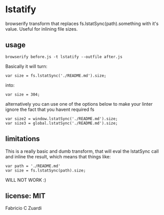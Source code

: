 # lstatify
browserify transform that replaces fs.lstatSync(path).something with it's value. Useful for inlining file sizes.

## usage

```
browserify before.js -t lstatify --outfile after.js
```

Basically it will turn:
```
var size = fs.lstatSync('./README.md').size;
```

into:
```
var size = 304;
```

alternatively you can use one of the options below to make your 
linter ignore the fact that you havent required fs

```
var size2 = window.lstatSync('./README.md').size;
var size3 = global.lstatSync('./README.md').size;
```

## limitations

This is a really basic and dumb transform, that will eval the lstatSync call and inline the result,
which means that things like:

```
var path = './README.md'
var size = fs.lstatSync(path).size;
```

WILL NOT WORK :)

## license: MIT

Fabricio C Zuardi

